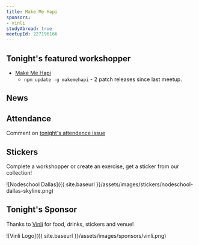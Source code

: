 ```yaml
---
title: Make Me Hapi
sponsors:
- vinli
studyAbroad: true
meetupId: 227196166
---
```


## Tonight's featured workshopper

- [Make Me Hapi](https://www.npmjs.com/package/makemehapi)
  - `npm update -g makemehapi` - 2 patch releases since last meetup.

## News


## Attendance

Comment on [tonight's attendence issue](https://github.com/nodeschool/dallas/issues/71)

## Stickers

Complete a workshopper or create an exercise, get a sticker from our collection!

![Nodeschool Dallas]({{ site.baseurl }}/assets/images/stickers/nodeschool-dallas-skyline.png)

## Tonight's Sponsor

Thanks to [Vinli](http://www.vin.li) for food, drinks, stickers and venue!

![Vinli Logo]({{ site.baseurl }}/assets/images/sponsors/vinli.png)
